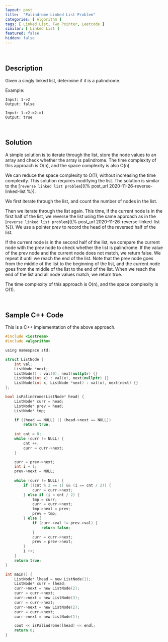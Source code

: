 ```yaml
---
layout: post
title:  "Palindrome Linked List Problem"
categories: [ Algorithm ]
tags: [ Linked List, Two Pointer, Leetcode ]
similar: [ Linked List ]
featured: false
hidden: false
---
```


<br />

## Description

Given a singly linked list, determine if it is a palindrome.


Example: 
```
Input: 1->2
Output: false

Input: 1->2->2->1
Output: true
```


<br />

## Solution

A simple solution is to iterate through the list, store the node values to an array and check whether the array is palindrome. The time complexity of this approach is O(n), and the space complexity is also O(n).

We can reduce the space complexity to O(1), without increasing the time complexity. This solution requires modifying the list. The solution is similar to the [`reverse linked list problem`]({% post_url 2020-11-26-reverse-linked-list %}).


We first iterate through the list, and count the number of nodes in the list. 

Then we iterate through the list again. This time, if the current node is in the first half of the list, we reverse the list using the same approach as in the [`reverse linked list problem`]({% post_url 2020-11-26-reverse-linked-list %}). We use a pointer *prev* to record the head of the reversed half of the list.

If the current node is in the second half of the list, we compare the current node with the prev node to check whether the list is palindrome. If the value of the prev node and the current node does not match, we return false. We repeat it until we reach the end of the list. Note that the prev node goes from the middle of the list to the beginning of the list, and the current node goes from the middle of the list to the end of the list. When we reach the end of the list and all node values match, we return true.

The time complexity of this approach is O(n), and the space complexity is O(1).

<br />

## Sample C++ Code

This is a C++ implementation of the above approach.

```c
#include <iostream>
#include <algorithm>

using namespace std;

struct ListNode {
    int val;
    ListNode *next;
    ListNode() : val(0), next(nullptr) {}
    ListNode(int x) : val(x), next(nullptr) {}
    ListNode(int x, ListNode *next) : val(x), next(next) {}
};

bool isPalindrome(ListNode* head) {
    ListNode* curr = head;
    ListNode* prev = head;
    ListNode* tmp;

    if ((head == NULL) || (head->next == NULL))
        return true;
    
    int cnt = 0;
    while (curr != NULL) {
        cnt ++;
        curr = curr->next;
    }

    curr = prev->next;
    int i = 1;
    prev->next = NULL;
    
    while (curr != NULL) {
        if ((cnt % 2 == 1) && (i == cnt / 2)) {
            curr = curr->next;
        } else if (i < cnt / 2) {
            tmp = curr;
            curr = curr->next;
            tmp->next = prev;
            prev = tmp;
        } else {
            if (curr->val != prev->val) {
                return false;
            } 
            curr = curr->next;
            prev = prev->next;
        }
        i ++;
    }
    return true;
}

int main() {
    ListNode* lhead = new ListNode(1);
    ListNode* curr = lhead;
    curr->next = new ListNode(2);
    curr = curr->next;
    curr->next = new ListNode(3);
    curr = curr->next;
    curr->next = new ListNode(2);
    curr = curr->next;
    curr->next = new ListNode(1);

    cout << isPalindrome(lhead) << endl;
    return 0;
}
```
